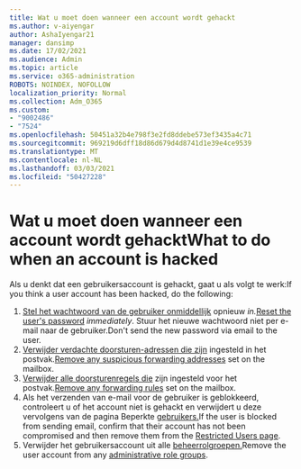 ```yaml
---
title: Wat u moet doen wanneer een account wordt gehackt
ms.author: v-aiyengar
author: AshaIyengar21
manager: dansimp
ms.date: 17/02/2021
ms.audience: Admin
ms.topic: article
ms.service: o365-administration
ROBOTS: NOINDEX, NOFOLLOW
localization_priority: Normal
ms.collection: Adm_O365
ms.custom:
- "9002486"
- "7524"
ms.openlocfilehash: 50451a32b4e798f3e2fd8ddebe573ef3435a4c71
ms.sourcegitcommit: 969219d6dff18d86d679d4d8741d1e39e4ce9539
ms.translationtype: MT
ms.contentlocale: nl-NL
ms.lasthandoff: 03/03/2021
ms.locfileid: "50427228"
---
```

# <a name="what-to-do-when-an-account-is-hacked"></a><span data-ttu-id="113f8-102">Wat u moet doen wanneer een account wordt gehackt</span><span class="sxs-lookup"><span data-stu-id="113f8-102">What to do when an account is hacked</span></span>

<span data-ttu-id="113f8-103">Als u denkt dat een gebruikersaccount is gehackt, gaat u als volgt te werk:</span><span class="sxs-lookup"><span data-stu-id="113f8-103">If you think a user account has been hacked, do the following:</span></span>

1. <span data-ttu-id="113f8-104">[Stel het wachtwoord van de gebruiker onmiddellijk](https://go.microsoft.com/fwlink/?linkid=2103704) opnieuw *in.*</span><span class="sxs-lookup"><span data-stu-id="113f8-104">[Reset the user's password](https://go.microsoft.com/fwlink/?linkid=2103704) *immediately*.</span></span> <span data-ttu-id="113f8-105">Stuur het nieuwe wachtwoord niet per e-mail naar de gebruiker.</span><span class="sxs-lookup"><span data-stu-id="113f8-105">Don't send the new password via email to the user.</span></span>
1. <span data-ttu-id="113f8-106">[Verwijder verdachte doorsturen-adressen die zijn](https://go.microsoft.com/fwlink/?linkid=2103705) ingesteld in het postvak.</span><span class="sxs-lookup"><span data-stu-id="113f8-106">[Remove any suspicious forwarding addresses](https://go.microsoft.com/fwlink/?linkid=2103705) set on the mailbox.</span></span>
1. <span data-ttu-id="113f8-107">[Verwijder alle doorsturenregels die](https://go.microsoft.com/fwlink/?linkid=2103706) zijn ingesteld voor het postvak.</span><span class="sxs-lookup"><span data-stu-id="113f8-107">[Remove any forwarding rules](https://go.microsoft.com/fwlink/?linkid=2103706) set on the mailbox.</span></span>
1. <span data-ttu-id="113f8-108">Als het verzenden van e-mail voor de gebruiker is geblokkeerd, controleert u of het account niet is gehackt en verwijdert u deze vervolgens van de pagina Beperkte [gebruikers.](https://go.microsoft.com/fwlink/?linkid=2103706)</span><span class="sxs-lookup"><span data-stu-id="113f8-108">If the user is blocked from sending email, confirm that their account has not been compromised and then remove them from the [Restricted Users page](https://go.microsoft.com/fwlink/?linkid=2103706).</span></span>
1. <span data-ttu-id="113f8-109">Verwijder het gebruikersaccount uit alle [beheerrolgroepen.](https://go.microsoft.com/fwlink/?linkid=2092294)</span><span class="sxs-lookup"><span data-stu-id="113f8-109">Remove the user account from any [administrative role groups](https://go.microsoft.com/fwlink/?linkid=2092294).</span></span>